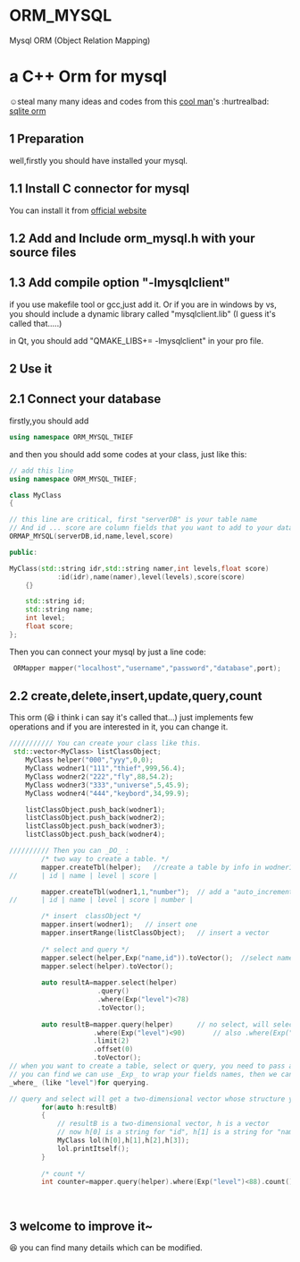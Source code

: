 # ORM_MYSQL
Mysql ORM (Object Relation Mapping)

# a C++ Orm for mysql #
:relaxed:steal many many ideas and codes from this [cool man](https://github.com/BOT-Man-JL/ )'s :hurtrealbad: [sqlite orm](https://github.com/BOT-Man-JL/ORM-Lite)

## 1 Preparation  ##
well,firstly you should have installed your mysql.

1.1 Install C connector for mysql 
----------------------------------

You can install it from [ official website](https://dev.mysql.com/downloads/connector/c/) 

1.2 Add and Include orm_mysql.h with your source files
------------------------------------------------------

1.3 Add compile option "-lmysqlclient"
--------------------------------------

if you use makefile tool or gcc,just add it. Or if you are in windows by vs, you should include a dynamic library called "mysqlclient.lib" (I guess it's called that.....)

in Qt, you should add "QMAKE_LIBS+= -lmysqlclient" in your pro file.


## 2 Use it  ##
2.1 Connect your database
-------------------------

firstly,you should add

```C++
using namespace ORM_MYSQL_THIEF
```
and then you should add some codes at your class, just like this:

```C++
// add this line 
using namespace ORM_MYSQL_THIEF;

class MyClass
{

// this line are critical, first "serverDB" is your table name
// And id ... score are column fields that you want to add to your database
ORMAP_MYSQL(serverDB,id,name,level,score)

public:

MyClass(std::string idr,std::string namer,int levels,float score)
            :id(idr),name(namer),level(levels),score(score)
    {}

    std::string id;
    std::string name;
    int level;
    float score;
};
```

Then you can connect your mysql by just a line code:

```C++
 ORMapper mapper("localhost","username","password","database",port);
```



2.2 create,delete,insert,update,query,count
-------------------------------------------

This orm (:laughing: i think i can say it's called that...) just implements few operations and if you are interested in it, you can change it.

```c++
/////////// You can create your class like this.
 std::vector<MyClass> listClassObject;
    MyClass helper("000","yyy",0,0);
    MyClass wodner1("111","thief",999,56.4);
    MyClass wodner2("222","fly",88,54.2);
    MyClass wodner3("333","universe",5,45.9);
    MyClass wodner4("444","keybord",34,99.9);

    listClassObject.push_back(wodner1);
    listClassObject.push_back(wodner2);
    listClassObject.push_back(wodner3);
    listClassObject.push_back(wodner4);

////////// Then you can _DO_ :
        /* two way to create a table. */
        mapper.createTbl(helper);   //create a table by info in wodner1
//      | id | name | level | score |

        mapper.createTbl(wodner1,1,"number");  // add a "auto_increment" field "number" to your table
//      | id | name | level | score | number |   

        /* insert  classObject */
        mapper.insert(wodner1);   // insert one 
        mapper.insertRange(listClassObject);   // insert a vector
        
        /* select and query */
        mapper.select(helper,Exp("name,id")).toVector();  //select name,id 
        mapper.select(helper).toVector();
        
        auto resultA=mapper.select(helper) 
                      .query()
                      .where(Exp("level")<78)
                      .toVector();
                      
        auto resultB=mapper.query(helper)      // no select, will select *
                     .where(Exp("level")<90)       // also .where(Exp("name")=="thief")
                     .limit(2)
                     .offset(0)
                     .toVector();
// when you want to create a table, select or query, you need to pass a "helper" classObject.
// you can find we can use _Exp_ to wrap your fields names, then we can create _select_ fields (like "name,id")
_where_ (like "level")for querying.

// query and select will get a two-dimensional vector whose structure you can get value like this:
        for(auto h:resultB)
        {
            // resultB is a two-dimensional vector, h is a vector
            // now h[0] is a string for "id", h[1] is a string for "name", h[2] is a int for "level", h[3] is a float for "score"
            MyClass lol(h[0],h[1],h[2],h[3]);
            lol.printItself();
        }
        
        /* count */
        int counter=mapper.query(helper).where(Exp("level")<88).count(); // return a number for your query

    
```

## 3 welcome to improve it~ ##
:laughing: you can find many details which can be modified. 
